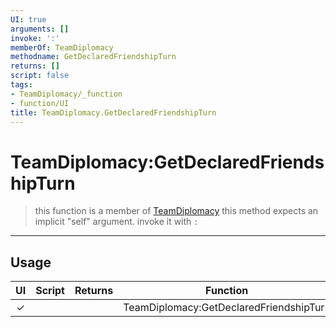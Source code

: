 ```yaml
---
UI: true
arguments: []
invoke: ':'
memberOf: TeamDiplomacy
methodname: GetDeclaredFriendshipTurn
returns: []
script: false
tags:
- TeamDiplomacy/_function
- function/UI
title: TeamDiplomacy.GetDeclaredFriendshipTurn
---
```

# TeamDiplomacy:GetDeclaredFriendshipTurn
> this function is a member of [TeamDiplomacy](civ-6/lua/TeamDiplomacy.md)
> this method expects an implicit "self" argument. invoke it with `:`
-----
## Usage
|  UI | Script | Returns | Function | Arguments |
|:---:|:------:|-------:|:--------:|:---------|
|✓| ||TeamDiplomacy:GetDeclaredFriendshipTurn||
